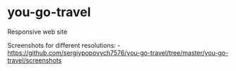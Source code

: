 # you-go-travel
Responsive web site

Screenshots for different resolutions: 
-https://github.com/sergiypopovych7576/you-go-travel/tree/master/you-go-travel/screenshots
